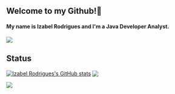 ## Welcome to my Github!👋

#### My name is Izabel Rodrigues and  I'm a Java Developer Analyst. 

 <a href="https://www.linkedin.com/in/izabel-rodrigues" alt="Linkedin">
    <img src="https://img.shields.io/badge/-Linkedin-1C1C1C?style=for-the-badge&logo=Linkedin&logoColor=9f4bff&link=https://www.linkedin.com/in/izabel-rodrigues"/></a>

<!--
**izabelrodrigues/izabelrodrigues** is a ✨ _special_ ✨ repository because its `README.md` (this file) appears on your GitHub profile.

Here are some ideas to get you started:

- 🔭 I’m currently working on ...
- 🌱 I’m currently learning ...
- 👯 I’m looking to collaborate on ...
- 🤔 I’m looking for help with ...
- 💬 Ask me about ...
- 📫 How to reach me: ...
- 😄 Pronouns: ...
- ⚡ Fun fact: ...
-->

## Status

<a href="https://github.com/izabelrodrigues/github-readme-stats"><img align="center" src="https://github-readme-stats.vercel.app/api?username=izabelrodrigues&show_icons=true&include_all_commits=true&theme=midnight-purple&hide_border=true" alt="Izabel Rodrigues's GitHub stats" /></a>
<a href="https://github.com/izabelrodrigues/github-readme-stats"><img align="center" src="https://github-readme-stats.vercel.app/api/top-langs/?username=izabelrodrigues&theme=midnight-purple&layout=compact&hide_border=true&count_private=true" /></a>

![](http://estruyf-github.azurewebsites.net/api/VisitorHit?user=izabelrodrigues&repo=izabelrodrigues&countColorcountColor)
